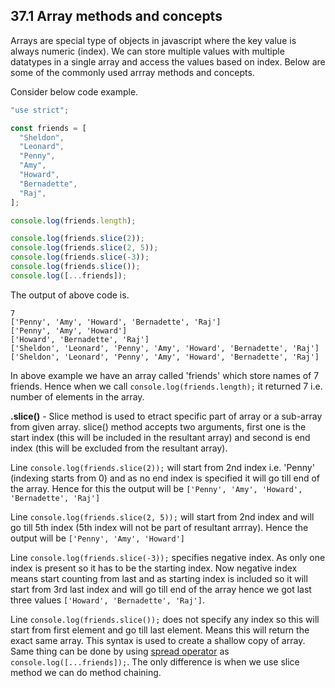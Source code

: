 ## 37.1 Array methods and concepts

Arrays are special type of objects in javascript where the key value is always numeric (index). We can store multiple values with multiple datatypes in a single array and access the values based on index. Below are some of the commonly used arrray methods and concepts.

Consider below code example.

```javascript
"use strict";

const friends = [
  "Sheldon",
  "Leonard",
  "Penny",
  "Amy",
  "Howard",
  "Bernadette",
  "Raj",
];

console.log(friends.length);

console.log(friends.slice(2));
console.log(friends.slice(2, 5));
console.log(friends.slice(-3));
console.log(friends.slice());
console.log([...friends]);
```

The output of above code is.

```
7
['Penny', 'Amy', 'Howard', 'Bernadette', 'Raj']
['Penny', 'Amy', 'Howard']
['Howard', 'Bernadette', 'Raj']
['Sheldon', 'Leonard', 'Penny', 'Amy', 'Howard', 'Bernadette', 'Raj']
['Sheldon', 'Leonard', 'Penny', 'Amy', 'Howard', 'Bernadette', 'Raj']

```

In above example we have an array called 'friends' which store names of 7 friends. Hence when we call `console.log(friends.length);` it returned 7 i.e. number of elements in the array.

**.slice()** - Slice method is used to etract specific part of array or a sub-array from given array. slice() method accepts two arguments, first one is the start index (this will be included in the resultant array) and second is end index (this will be excluded from the resultant array).

Line `console.log(friends.slice(2));` will start from 2nd index i.e. 'Penny' (indexing starts from 0) and as no end index is specified it will go till end of the array. Hence for this the output will be `['Penny', 'Amy', 'Howard', 'Bernadette', 'Raj']`

Line `console.log(friends.slice(2, 5));` will start from 2nd index and will go till 5th index (5th index will not be part of resultant arrray). Hence the output will be `['Penny', 'Amy', 'Howard']`

Line `console.log(friends.slice(-3));` specifies negative index. As only one index is present so it has to be the starting index. Now negative index means start counting from last and as starting index is included so it will start from 3rd last index and will go till end of the array hence we got last three values `['Howard', 'Bernadette', 'Raj']`.

Line `console.log(friends.slice());` does not specify any index so this will start from first element and go till last element. Means this will return the exact same array. This syntax is used to create a shallow copy of array. Same thing can be done by using [spread operator](https://github.com/Akhil-Selukar/Complete-JavaScript-Notes/tree/master/24-Spread%20operator) as `console.log([...friends]);`. The only difference is when we use slice method we can do method chaining.
